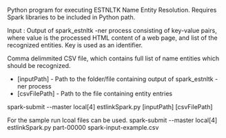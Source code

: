 Python program for executing ESTNLTK Name Entity Resolution.
Requires Spark libraries to be included in Python path.

Input : 
Output of spark_estnltk -ner process consisting of key-value pairs, where value is the processed HTML content of a web page, and list of the recognized entities. Key is used as an identifier.

Comma delimmited CSV file, which contains full list of name entities which should be recognized. 

- [inputPath] - Path to the folder/file containing output of spark_estnltk -ner process
- [csvFilePath] - Path to the file containing entity entries

spark-submit --master local[4] estlinkSpark.py [inputPath] [csvFilePath]

For the sample run lcoal files can be used.
spark-submit --master local[4] estlinkSpark.py part-00000 spark-input-example.csv




